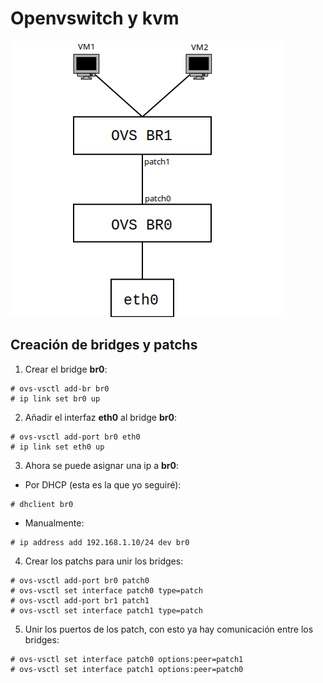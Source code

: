 # Openvswitch y kvm
![alt_tag](images/diagrama1.png?raw_true "Esquema de trabajo")
## Creación de bridges y patchs

1. Crear el bridge __br0__:
~~~
# ovs-vsctl add-br br0
# ip link set br0 up
~~~
2. Añadir el interfaz __eth0__ al bridge __br0__:
~~~
# ovs-vsctl add-port br0 eth0
# ip link set eth0 up
~~~
3. Ahora se puede asignar una ip a __br0__:
- Por DHCP (esta es la que yo seguiré):
~~~
# dhclient br0
~~~
- Manualmente:
~~~
# ip address add 192.168.1.10/24 dev br0
~~~
4. Crear los patchs para unir los bridges:
~~~
# ovs-vsctl add-port br0 patch0
# ovs-vsctl set interface patch0 type=patch
# ovs-vsctl add-port br1 patch1
# ovs-vsctl set interface patch1 type=patch
~~~
5. Unir los puertos de los patch, con esto ya hay comunicación entre los bridges:
~~~
# ovs-vsctl set interface patch0 options:peer=patch1 
# ovs-vsctl set interface patch1 options:peer=patch0 
~~~
